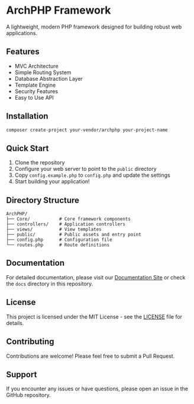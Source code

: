 # ArchPHP Framework

A lightweight, modern PHP framework designed for building robust web applications.

## Features

- MVC Architecture
- Simple Routing System
- Database Abstraction Layer
- Template Engine
- Security Features
- Easy to Use API

## Installation

```bash
composer create-project your-vendor/archphp your-project-name
```

## Quick Start

1. Clone the repository
2. Configure your web server to point to the `public` directory
3. Copy `config.example.php` to `config.php` and update the settings
4. Start building your application!

## Directory Structure

```
ArchPHP/
├── Core/           # Core framework components
├── controllers/    # Application controllers
├── views/          # View templates
├── public/         # Public assets and entry point
├── config.php      # Configuration file
└── routes.php      # Route definitions
```

## Documentation

For detailed documentation, please visit our [Documentation Site](docs/index.html) or check the `docs` directory in this repository.

## License

This project is licensed under the MIT License - see the [LICENSE](LICENSE) file for details.

## Contributing

Contributions are welcome! Please feel free to submit a Pull Request.

## Support

If you encounter any issues or have questions, please open an issue in the GitHub repository. 